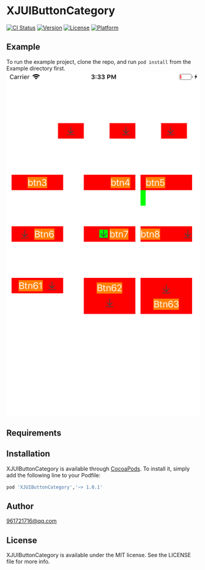 # XJUIButtonCategory

[![CI Status](https://img.shields.io/travis/961721716@qq.com/XJUIButtonCategory.svg?style=flat)](https://travis-ci.org/961721716@qq.com/XJUIButtonCategory)
[![Version](https://img.shields.io/cocoapods/v/XJUIButtonCategory.svg?style=flat)](https://cocoapods.org/pods/XJUIButtonCategory)
[![License](https://img.shields.io/cocoapods/l/XJUIButtonCategory.svg?style=flat)](https://cocoapods.org/pods/XJUIButtonCategory)
[![Platform](https://img.shields.io/cocoapods/p/XJUIButtonCategory.svg?style=flat)](https://cocoapods.org/pods/XJUIButtonCategory)

## Example

To run the example project, clone the repo, and run `pod install` from the Example directory first.
![image](https://github.com/xiaoojun/XJUIButtonCategory/blob/master/Example/XJUIButtonCategory/screenshot.png)
## Requirements

## Installation

XJUIButtonCategory is available through [CocoaPods](https://cocoapods.org). To install
it, simply add the following line to your Podfile:

```ruby
pod 'XJUIButtonCategory','~> 1.0.1'
```

## Author

961721716@qq.com

## License

XJUIButtonCategory is available under the MIT license. See the LICENSE file for more info.
